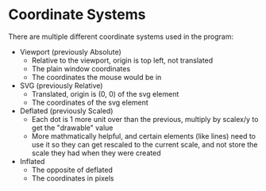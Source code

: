 # Coordinate Systems

There are multiple different coordinate systems used in the program:

- Viewport (previously Absolute)
    - Relative to the viewport, origin is top left, not translated
    - The plain window coordinates
    - The coordinates the mouse would be in
- SVG (previously Relative)
    - Translated, origin is (0, 0) of the svg element
    - The coordinates of the svg element
- Deflated (previously Scaled)
    - Each dot is 1 more unit over than the previous, multiply by scalex/y to get the "drawable" value
    - More mathmatically helpful, and certain elements (like lines) need to use it so they can get rescaled to the current scale, and not store the scale they had when they were created
- Inflated
    - The opposite of deflated
    - The coordinates in pixels
